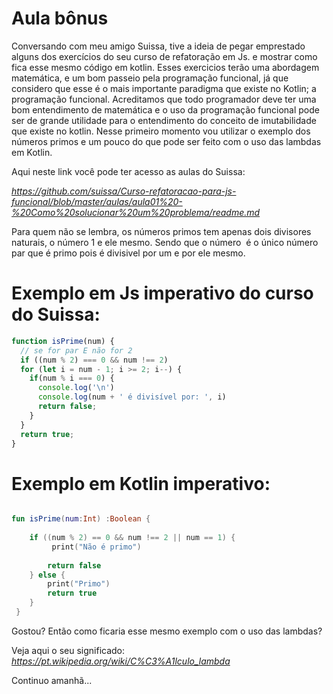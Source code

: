 # Aula bônus

Conversando com meu amigo Suissa, tive a ideia de pegar emprestado alguns dos exercícios do seu curso de refatoração em Js.
e mostrar como fica esse mesmo código em kotlin. Esses exercicios terão uma abordagem matemática, e um bom passeio pela programação funcional, já que considero que esse é o mais importante paradigma que existe no Kotlin; a programação funcional. Acreditamos que todo programador deve ter uma bom entendimento de matemática e o uso da programação funcional pode ser de grande utilidade para o entendimento do conceito de imutabilidade que existe no kotlin. Nesse primeiro momento vou utilizar o exemplo dos números primos e um pouco do que pode ser feito com o uso das lambdas em Kotlin.

Aqui neste link você pode ter acesso as aulas do Suissa:

*https://github.com/suissa/Curso-refatoracao-para-js-funcional/blob/master/aulas/aula01%20-%20Como%20solucionar%20um%20problema/readme.md*


Para quem não se lembra, os números primos tem apenas dois divisores naturais, o número  1 e ele mesmo. Sendo que o número  é o único número par que é primo pois é divisivel por um e por ele mesmo.

# Exemplo em Js imperativo do curso do Suissa:

```js
function isPrime(num) { 
  // se for par E não for 2
  if ((num % 2) === 0 && num !== 2)
  for (let i = num - 1; i >= 2; i--) {
    if(num % i === 0) {
      console.log('\n')
      console.log(num + ' é divisível por: ', i)
      return false;
    }
  }
  return true;
}

```
# Exemplo em Kotlin imperativo:

```kotlin

fun isPrime(num:Int) :Boolean {
    
    if ((num % 2) == 0 && num !== 2 || num == 1) {
         print("Não é primo")
        
        return false
    } else {
        print("Primo")
        return true
    }
 }

```

Gostou?
Então como ficaria esse mesmo exemplo com o uso das lambdas?

Veja aqui o seu significado:
*https://pt.wikipedia.org/wiki/C%C3%A1lculo_lambda*


Continuo amanhã...

